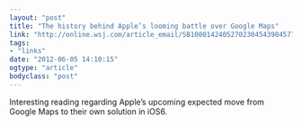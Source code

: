 ```yaml
---
layout: "post"
title: "The history behind Apple’s looming battle over Google Maps"
link: "http://online.wsj.com/article_email/SB10001424052702304543904577398502695522974-lMyQjAxMTAyMDAwNDEwNDQyWj.html"
tags: 
- "links"
date: "2012-06-05 14:10:15"
ogtype: "article"
bodyclass: "post"
---
```


Interesting reading regarding Apple’s upcoming expected move from Google Maps to their own solution in iOS6.